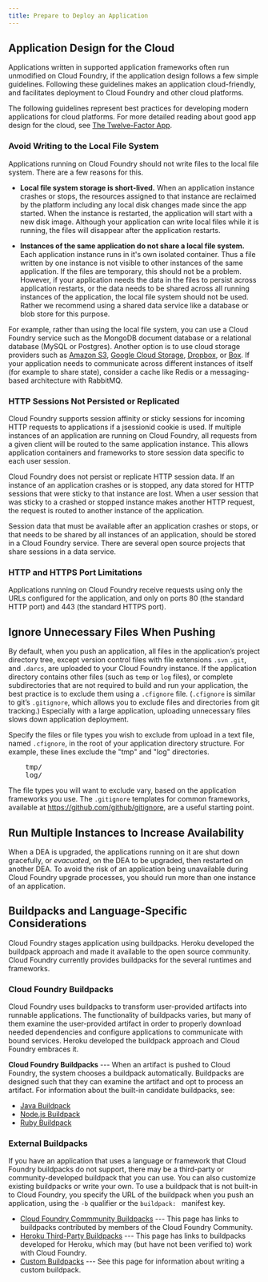 ```yaml
---
title: Prepare to Deploy an Application
---
```


## <a id="app-design"></a>Application Design for the Cloud ##

Applications written in supported application frameworks often run unmodified on
Cloud Foundry, if the application design follows a few simple guidelines.
Following these guidelines makes an application cloud-friendly, and facilitates
deployment to Cloud Foundry and other cloud platforms.

The following guidelines represent best practices for developing modern applications for cloud platforms. For more detailed reading about good app design for the cloud, see [The Twelve-Factor App](http://www.12factor.net).

### <a id="filesystem"></a>Avoid Writing to the Local File System ###

Applications running on Cloud Foundry should not write files to the local file
system.
There are a few reasons for this.

* **Local file system storage is short-lived.** When an application instance crashes or stops, the resources assigned to that instance are reclaimed by the platform including any local disk changes made since the app started. When the instance is restarted, the application will start with a new disk image. Although your application can write local files while it is running, the files will disappear after the application restarts.

* **Instances of the same application do not share a local file system.** Each application instance runs in it's own isolated container. Thus a file written by one instance is not visible to other instances of the same application. If the files are temporary, this should not be a problem. However, if your application needs the data in the files to persist across application restarts, or the data needs to be shared across all running instances of the application, the local file system should not be used. Rather we recommend using a shared data service like a database or blob store for this purpose.

For example, rather than using the local file system, you can use a Cloud
Foundry service such as the MongoDB document database or a relational database
(MySQL or Postgres).
Another option is to use cloud storage providers such as [Amazon S3](http://aws.amazon.com/s3/), [Google Cloud Storage](https://cloud.google.com/products/cloud-storage), [Dropbox](https://www.dropbox.com/developers), or [Box](http://developers.box.com/).
If your application needs to communicate across different instances of itself
(for example to share state), consider a cache like Redis or a messaging-based
architecture with RabbitMQ.

### <a id="sessions"></a>HTTP Sessions Not Persisted or Replicated ###

Cloud Foundry supports session affinity or sticky sessions for incoming HTTP
requests to applications if a jsessionid cookie is used.
If multiple instances of an application are running on Cloud Foundry, all
requests from a given client will be routed to the same application instance.
This allows application containers and frameworks to store session data specific
to each user session.

Cloud Foundry does not persist or replicate HTTP session data.
If an instance of an application crashes or is stopped, any data stored for HTTP
sessions that were sticky to that instance are lost.
When a user session that was sticky to a crashed or stopped instance makes
another HTTP request, the request is routed to another instance of the
application.

Session data that must be available after an application crashes or stops, or
that needs to be shared by all instances of an application, should be stored in
a Cloud Foundry service.
There are several open source projects that share sessions in a data service.

### <a id="ports"></a>HTTP and HTTPS Port Limitations ###

Applications running on Cloud Foundry receive requests using only the URLs
configured for the application, and only on ports 80 (the standard HTTP port)
and 443 (the standard HTTPS port).

## <a id="exclude"></a>Ignore Unnecessary Files When Pushing ##

By default, when you push an application, all files in the application’s project
directory tree, except version control files with file extensions `.svn` `.git`,
and `.darcs`, are uploaded to your Cloud Foundry instance.
If the application directory contains other files (such as `temp` or `log`
files), or complete subdirectories that are not required to build and run your
application, the best practice is to exclude them using a `.cfignore` file.
(`.cfignore` is similar to git’s `.gitignore`, which allows you to exclude files
and directories from git tracking.)
Especially with a large application, uploading unnecessary files slows down
application deployment.

Specify the files or file types you wish to exclude from upload in a text file,
named `.cfignore`, in the root of your application directory structure.
For example, these lines exclude the "tmp" and "log" directories.

<pre class="terminal">
	tmp/
	log/
</pre>

The file types you will want to exclude vary, based on the application
frameworks you use.
The `.gitignore` templates for common frameworks, available at
https://github.com/github/gitignore, are a useful starting point.

## <a id="increase-availability"></a>Run Multiple Instances to Increase Availability ##

When a DEA is upgraded, the applications running on it are shut down gracefully,
or _evacuated_, on the DEA to be upgraded, then restarted on another DEA.
To avoid the risk of an application being unavailable during Cloud Foundry
upgrade processes, you should run more than one instance of an application.

## <a id="Buildpack"></a>Buildpacks and Language-Specific Considerations ##

Cloud Foundry stages application using buildpacks.
Heroku developed the buildpack approach and made it available to the open source
community.
Cloud Foundry currently provides buildpacks for the several runtimes and
frameworks.

### <a id="system-buildpacks"></a>Cloud Foundry Buildpacks ###

Cloud Foundry uses buildpacks to transform user-provided artifacts into runnable applications.  The functionality of buildpacks varies, but many of them examine the user-provided artifact in order to properly download needed dependencies and configure applications to communicate with bound services.  Heroku developed the buildpack approach and Cloud Foundry embraces it.

**Cloud Foundry Buildpacks** --- When an artifact is pushed to Cloud Foundry, the system chooses a buildpack automatically. Buildpacks are designed such that they can examine the artifact and opt to process an artifact. For information about the built-in candidate buildpacks, see:

* [Java Buildpack][j]
* [Node.js Buildpack][n]
* [Ruby Buildpack][r]

### <a id="external-buildpacks"></a>External Buildpacks ###

If you have an application that uses a language or framework that Cloud Foundry
buildpacks do not support, there may be a third-party or community-developed
buildpack that you can use. You can also customize existing buildpacks or write your own. To use a buildpack that is not built-in to Cloud Foundry, you specify the URL of the buildpack when you push an application, using the `-b` qualifier or the `buildpack: ` manifest key.

* [Cloud Foundry Commmunity Buildpacks][c] --- This page has links to buildpacks contributed by members of the Cloud Foundry Community.
* [Heroku Third-Party Buildpacks][h] --- This page has links to buildpacks developed for Heroku, which may (but have not been verified to) work with Cloud Foundry.
* [Custom Buildpacks][u] --- See this page for information about writing a custom buildpack.

[c]: https://github.com/cloudfoundry-community/cf-docs-contrib/wiki/Buildpacks
[h]: https://devcenter.heroku.com/articles/third-party-buildpacks
[j]: ./java-tips.html
[n]: ./node-tips.html
[r]: ./ruby-tips.html
[u]:../../buildpacks/
